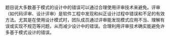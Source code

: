 题目说大多数基于模式的设计中的错误可以通过合理使用评审技术来避免。评审（如代码评审、设计评审）是软件工程中发现和纠正设计过程中错误和不足的有效方法。尤其是在使用设计模式时，团队成员通过评审能发现模式应用不当、理解有误或实现不规范等问题，从而减少设计中的错误。合理利用评审技术确实能避免许多基于模式设计的错误。